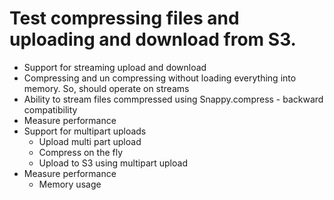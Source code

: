 # Test compressing files and uploading and download from S3. 

* Support for streaming upload and download
* Compressing and un compressing without loading everything into memory. So, should operate on streams
* Ability to stream files commpressed using Snappy.compress - backward compatibility
* Measure performance
* Support for multipart uploads
  * Upload multi part upload
  * Compress on the fly
  * Upload to S3 using multipart upload
* Measure performance
  * Memory usage